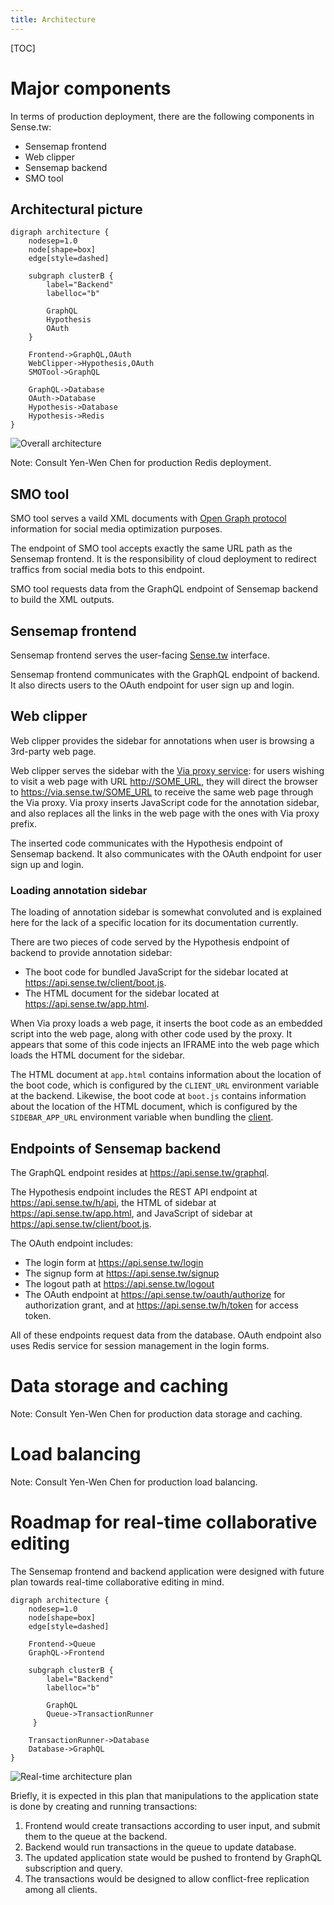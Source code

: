 ```yaml
---
title: Architecture
---
```


[TOC]

Major components
===

In terms of production deployment, there are the following components in Sense.tw:

* Sensemap frontend
* Web clipper
* Sensemap backend
* SMO tool

## Architectural picture

```graphviz
digraph architecture {
    nodesep=1.0
    node[shape=box]
    edge[style=dashed]

    subgraph clusterB {
        label="Backend"
        labelloc="b"

        GraphQL
        Hypothesis
        OAuth
    }

    Frontend->GraphQL,OAuth
    WebClipper->Hypothesis,OAuth
    SMOTool->GraphQL

    GraphQL->Database
    OAuth->Database
    Hypothesis->Database
    Hypothesis->Redis
}
```

![Overall architecture](arch.svg)

Note: Consult Yen-Wen Chen for production Redis deployment.

## SMO tool

SMO tool serves a vaild XML documents with [Open Graph protocol](http://opengraphprotocol.org/) information for social media optimization purposes.

The endpoint of SMO tool accepts exactly the same URL path as the Sensemap frontend.  It is the responsibility of cloud deployment to redirect traffics from social media bots to this endpoint.

SMO tool requests data from the GraphQL endpoint of Sensemap backend to build the XML outputs.

## Sensemap frontend

Sensemap frontend serves the user-facing [Sense.tw](http://sense.tw/) interface.

Sensemap frontend communicates with the GraphQL endpoint of backend.  It also directs users to the OAuth endpoint for user sign up and login.

## Web clipper

Web clipper provides the sidebar for annotations when user is browsing a 3rd-party web page.

Web clipper serves the sidebar with the [Via proxy service](https://via.sense.tw/): for users wishing to visit a web page with URL <http://SOME_URL>, they will direct the browser to <https://via.sense.tw/SOME_URL> to receive the same web page through the Via proxy.  Via proxy inserts JavaScript code for the annotation sidebar, and also replaces all the links in the web page with the ones with Via proxy prefix.

The inserted code communicates with the Hypothesis endpoint of Sensemap backend.  It also communicates with the OAuth endpoint for user sign up and login.

### Loading annotation sidebar

The loading of annotation sidebar is somewhat convoluted and is explained here for the lack of a specific location for its documentation currently.

There are two pieces of code served by the Hypothesis endpoint of backend to provide annotation sidebar:

* The boot code for bundled JavaScript for the sidebar located at <https://api.sense.tw/client/boot.js>.
* The HTML document for the sidebar located at <https://api.sense.tw/app.html>.

When Via proxy loads a web page, it inserts the boot code as an embedded script into the web page, along with other code used by the proxy.  It appears that some of this code injects an IFRAME into the web page which loads the HTML document for the sidebar.

The HTML document at `app.html` contains information about the location of the boot code, which is configured by the `CLIENT_URL` environment variable at the backend.  Likewise, the boot code at `boot.js` contains information about the location of the HTML document, which is configured by the `SIDEBAR_APP_URL` environment variable when bundling the [client](https://github.com/SenseTW/client).

## Endpoints of Sensemap backend

The GraphQL endpoint resides at <https://api.sense.tw/graphql>.

The Hypothesis endpoint includes the REST API endpoint at <https://api.sense.tw/h/api>, the HTML of sidebar at <https://api.sense.tw/app.html>, and JavaScript of sidebar at <https://api.sense.tw/client/boot.js>.

The OAuth endpoint includes:

* The login form at <https://api.sense.tw/login>
* The signup form at <https://api.sense.tw/signup>
* The logout path at <https://api.sense.tw/logout>
* The OAuth endpoint at <https://api.sense.tw/oauth/authorize> for authorization grant, and at <https://api.sense.tw/h/token> for access token.

All of these endpoints request data from the database.  OAuth endpoint also uses Redis service for session management in the login forms.

Data storage and caching
===

Note: Consult Yen-Wen Chen for production data storage and caching.

Load balancing
===

Note: Consult Yen-Wen Chen for production load balancing.

Roadmap for real-time collaborative editing
===

The Sensemap frontend and backend application were designed with future plan towards real-time collaborative editing in mind.

```graphviz
digraph architecture {
    nodesep=1.0
    node[shape=box]
    edge[style=dashed]

    Frontend->Queue
    GraphQL->Frontend

    subgraph clusterB {
        label="Backend"
        labelloc="b"

        GraphQL
        Queue->TransactionRunner
     }

    TransactionRunner->Database
    Database->GraphQL
}
```

![Real-time architecture plan](realtime.svg)

Briefly, it is expected in this plan that manipulations to the application state is done by creating and running transactions:

1. Frontend would create transactions according to user input, and submit them to the queue at the backend.
2. Backend would run transactions in the queue to update database.
3. The updated application state would be pushed to frontend by GraphQL subscription and query.
4. The transactions would be designed to allow conflict-free replication among all clients.
